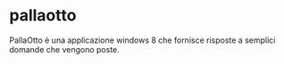 pallaotto
=========

PallaOtto è una applicazione windows 8 che fornisce risposte a semplici domande che vengono poste.

